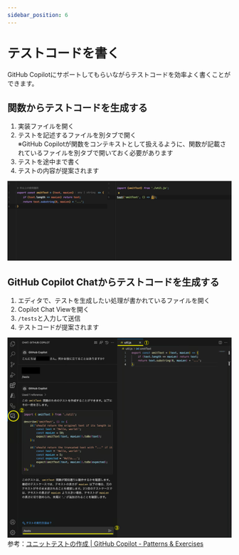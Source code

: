 ```yaml
---
sidebar_position: 6
---
```


# テストコードを書く

GitHub Copilotにサポートしてもらいながらテストコードを効率よく書くことができます。

## 関数からテストコードを生成する

1. 実装ファイルを開く
2. テストを記述するファイルを別タブで開く  
   ※GitHub Copilotが関数をコンテキストとして扱えるように、関数が記載されているファイルを別タブで開いておく必要があります
3. テストを途中まで書く
4. テストの内容が提案されます

![unitTest.gif](images/unitTest.gif)

## GitHub Copilot Chatからテストコードを生成する

1. エディタで、テストを生成したい処理が書かれているファイルを開く
2. Copilot Chat Viewを開く
3. `/tests`と入力して送信
4. テストコードが提案されます

![スクリーンショット 2023-12-04 17.09.23.png](images/スクリーンショット_2023-12-04_17.09.23.png)<br/>
参考：[ユニットテストの作成 | GitHub Copilot - Patterns & Exercises](https://ai-native-development.gitbook.io/docs/v/ja/testing/creating-unit-tests)
